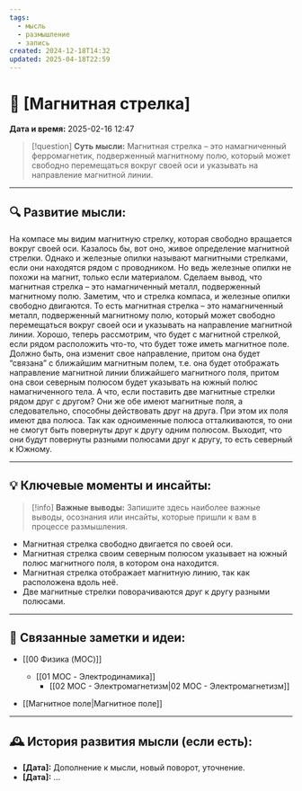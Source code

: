 ```yaml
---
tags:
  - мысль
  - размышление
  - запись
created: 2024-12-18T14:32
updated: 2025-04-18T22:59
---
```


# 💭  [Магнитная стрелка]

**Дата и время:** 2025-02-16 12:47

> [!question] **Суть мысли:**
> Магнитная стрелка – это намагниченный ферромагнетик, подверженный магнитному полю, который может свободно перемещаться вокруг своей оси и указывать на направление магнитной линии.

---

## 🔍 Развитие мысли:

На компасе мы видим магнитную стрелку, которая свободно вращается вокруг своей оси. Казалось бы, вот оно, живое определение магнитной стрелки. Однако и железные опилки называют магнитными стрелками, если они находятся рядом с проводником. Но ведь железные опилки не похожи на магнит, только если материалом. Сделаем вывод, что магнитная стрелка – это намагниченный металл, подверженный магнитному полю.
Заметим, что и стрелка компаса, и железные опилки свободно двигаются. То есть магнитная стрелка – это намагниченный металл, подверженный магнитному полю, который может свободно перемещаться вокруг своей оси и указывать на направление магнитной линии. 
Хорошо, теперь рассмотрим, что будет с магнитной стрелкой, если рядом расположить что-то, что будет тоже иметь магнитное поле. Должно быть, она изменит свое направление, притом она будет “связана” с ближайшим магнитным полем, т.е. она будет отображать направление магнитной линии ближайшего магнитного поля, притом она свои северным полюсом будет указывать на южный полюс намагниченного тела.
А что, если поставить две магнитные стрелки рядом друг с другом?
Они же обе имеют магнитные поля, а следовательно, способны действовать друг на друга. При этом их поля имеют два полюса. Так как одноименные полюса отталкиваются, то они не смогут быть повернуты друг к другу одним полюсом. Выходит, что они будут повернуты разными полюсами друг к другу, то есть северный к Южному.

---

## 💡 Ключевые моменты и инсайты:

> [!info] **Важные выводы:**
> Запишите здесь наиболее важные выводы, осознания или инсайты, которые пришли к вам в процессе размышления.

- Магнитная стрелка свободно двигается по своей оси.
- Магнитная стрелка своим северным полюсом указывает на южный полюс магнитного поля, в котором она находится.
- Магнитная стрелка отображает магнитную линию, так как расположена вдоль неё.
- Две магнитные стрелки поворачиваются друг к другу разными полюсами.

---

## 🔄 Связанные заметки и идеи:

- [[00 Физика (MOC)]]
	- [[01 MOC - Электродинамика]]
		- [[02 МОС - Электромагнетизм|02 МОС - Электромагнетизм]]

- [[Магнитное поле|Магнитное поле]]

---

## 🕰️ История развития мысли (если есть):

* **[Дата]:**  Дополнение к мысли, новый поворот, уточнение.
* **[Дата]:**  ...